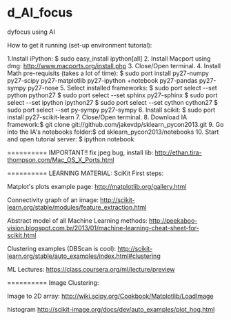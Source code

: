 d_AI_focus
==========
dyfocus using AI

How to get it running (set-up environment tutorial):

1.Install iPython: $ sudo easy_install ipython[all]
2. Install Macport using dmg: http://www.macports.org/install.php
3. Close/Open terminal.
4. Install Math pre-requisits (takes a lot of time): $ sudo port install py27-numpy py27-scipy py27-matplotlib py27-ipython +notebook py27-pandas py27-sympy py27-nose
5. Select installed frameworks: 
  $ sudo port select --set python python27
  $ sudo port select --set sphinx py27-sphinx
  $ sudo port select --set ipython ipython27
  $ sudo port select --set cython cython27
  $ sudo port select --set py-sympy py27-sympy
6. Install scikit: $ sudo port install py27-scikit-learn
7. Close/Open terminal.
8. Download IA framework:$ git clone git://github.com/jakevdp/sklearn_pycon2013.git
9. Go into the IA's notebooks folder:$ cd sklearn_pycon2013/notebooks
10. Start and open tutorial server: $ ipython notebook

==========
IMPORTANT!!
fix jpeg bug, install lib:
http://ethan.tira-thompson.com/Mac_OS_X_Ports.html

==========
LEARNING MATERIAL:
SciKit First steps:

Matplot's plots example page:
http://matplotlib.org/gallery.html

Connectivity graph of an image:
http://scikit-learn.org/stable/modules/feature_extraction.html

Abstract model of all Machine Learning methods:
http://peekaboo-vision.blogspot.com.br/2013/01/machine-learning-cheat-sheet-for-scikit.html

Clustering examples (DBScan is cool):
http://scikit-learn.org/stable/auto_examples/index.html#clustering

ML Lectures:
https://class.coursera.org/ml/lecture/preview

==========
Image Clustering:

Image to 2D array: http://wiki.scipy.org/Cookbook/Matplotlib/LoadImage

histogram 
http://scikit-image.org/docs/dev/auto_examples/plot_hog.html



